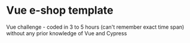 # Vue e-shop template

Vue challenge - coded in 3 to 5 hours (can't remember exact time span) without any prior knowledge of Vue and Cypress
